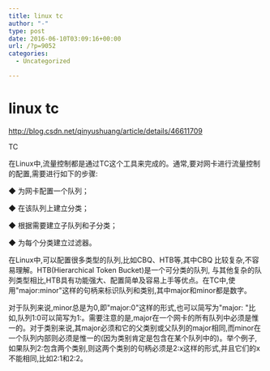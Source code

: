 ```yaml
---
title: linux tc
author: "-"
type: post
date: 2016-06-10T03:09:16+00:00
url: /?p=9052
categories:
  - Uncategorized

---
```

# linux tc
http://blog.csdn.net/qinyushuang/article/details/46611709

TC
  
在Linux中,流量控制都是通过TC这个工具来完成的。通常,要对网卡进行流量控制的配置,需要进行如下的步骤: 

◆ 为网卡配置一个队列；

◆ 在该队列上建立分类；

◆ 根据需要建立子队列和子分类；

◆ 为每个分类建立过滤器。

在Linux中,可以配置很多类型的队列,比如CBQ、HTB等,其中CBQ 比较复杂,不容易理解。HTB(Hierarchical Token Bucket)是一个可分类的队列, 与其他复杂的队列类型相比,HTB具有功能强大、配置简单及容易上手等优点。在TC中,使用"major:minor"这样的句柄来标识队列和类别,其中major和minor都是数字。

对于队列来说,minor总是为0,即"major:0"这样的形式,也可以简写为"major: "比如,队列1:0可以简写为1:。需要注意的是,major在一个网卡的所有队列中必须是惟一的。对于类别来说,其major必须和它的父类别或父队列的major相同,而minor在一个队列内部则必须是惟一的(因为类别肯定是包含在某个队列中的)。举个例子,如果队列2:包含两个类别,则这两个类别的句柄必须是2:x这样的形式,并且它们的x不能相同,比如2:1和2:2。